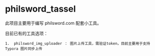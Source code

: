 # philsword_tassel

此项目主要用于编写 philsword.com 配套小工具。

目前已有的工具选项：

	1.  philsword_img_uploader ： 图片上传工具，需验证token，目前主要用于支持 Typora 图片同步上传
